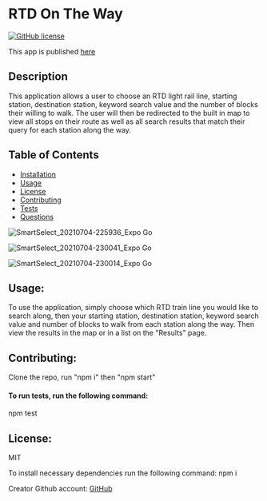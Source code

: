 
  # RTD On The Way
  [![GitHub license](https://img.shields.io/badge/license-MIT-blue.svg)](https://github.com/tsbolty/rtd-on-the-way)
  
  This app is published [here](https://expo.io/@tsbolty/native-rtd-otw)
  
  ## Description
  This application allows a user to choose an RTD light rail line, starting station, destination station, keyword search value and the number of blocks their willing to walk. The user will then be redirected to the built in map to view all stops on their route as well as all search results that match their query for each station along the way.

  

  ## Table of Contents

  * [Installation](#Installation)
  * [Usage](#Usage)
  * [License](#License)
  * [Contributing](#Contributing)
  * [Tests](#Tests)
  * [Questions](#Questions)

![SmartSelect_20210704-225936_Expo Go](https://user-images.githubusercontent.com/59981106/124420276-7a8fcf80-dd1c-11eb-881e-680021920568.jpg)


![SmartSelect_20210704-230041_Expo Go](https://user-images.githubusercontent.com/59981106/124420290-7cf22980-dd1c-11eb-845d-46bc8c930573.jpg)


![SmartSelect_20210704-230014_Expo Go](https://user-images.githubusercontent.com/59981106/124420296-7ebbed00-dd1c-11eb-9d4c-0ea9519098a7.jpg)


  ## Usage: 
  To use the application, simply choose which RTD train line you would like to search along, then your starting station, destination station, keyword search value and number of blocks to walk from each station along the way. Then view the results in the map or in a list on the "Results" page.
  
  ## Contributing: 
  Clone the repo, run "npm i" then "npm start"
  
  #### To run tests, run the following command: 
  npm test
  
  ## License: 
  MIT
  
  To install necessary dependencies run the following command: npm i
  
  Creator Github account: [GitHub](https://github.com/tsbolty)
  
